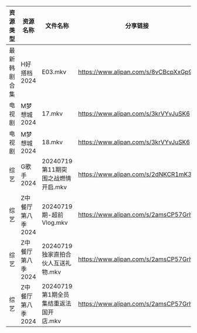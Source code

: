 | 资源类型   | 资源名称        | 文件名称                      | 分享链接                                 | 更新时间                |
| ------ | ----------- | ------------------------- | ------------------------------------ | ------------------- |
| 最新韩剧合集 | H好搭档2024    | E03.mkv                   | https://www.alipan.com/s/8vCBcpXxGp9 | 2024-07-20 00:05:34 |
| 电视剧    | M梦想城2024    | 17.mkv                    | https://www.alipan.com/s/3krVYvJuSK6 | 2024-07-20 00:05:57 |
| 电视剧    | M梦想城2024    | 18.mkv                    | https://www.alipan.com/s/3krVYvJuSK6 | 2024-07-20 00:05:57 |
| 综艺     | G歌手2024     | 20240719第11期突围之战燃情开启.mkv  | https://www.alipan.com/s/2dNKCR1mK3D | 2024-07-20 00:07:26 |
| 综艺     | Z中餐厅第八季2024 | 20240719期-超前Vlog.mkv      | https://www.alipan.com/s/2amsCP57Grh | 2024-07-20 00:06:57 |
| 综艺     | Z中餐厅第八季2024 | 20240719独家直拍合伙人互送礼物.mkv   | https://www.alipan.com/s/2amsCP57Grh | 2024-07-20 00:06:57 |
| 综艺     | Z中餐厅第八季2024 | 20240719第1期全员集结重返法国开店.mkv | https://www.alipan.com/s/2amsCP57Grh | 2024-07-20 00:06:57 |
